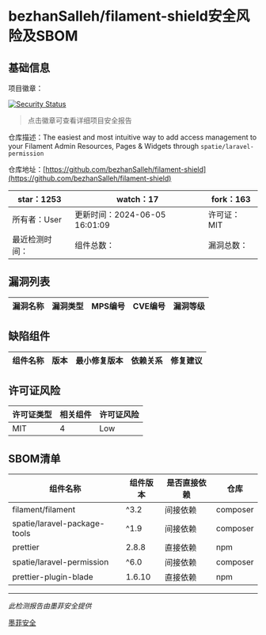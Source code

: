 # bezhanSalleh/filament-shield安全风险及SBOM

## 基础信息

项目徽章：

[![Security Status](https://www.murphysec.com/platform3/v31/badge/1806400848440582144.svg)](https://www.murphysec.com/console/report/1805315232489287680/1806400848440582144)

> 点击徽章可查看详细项目安全报告

仓库描述：The easiest and most intuitive way to add access management to your Filament Admin Resources, Pages & Widgets through `spatie/laravel-permission`

仓库地址：[https://github.com/bezhanSalleh/filament-shield](https://github.com/bezhanSalleh/filament-shield)

| star：1253 | watch：17 | fork：163 |
| ----------- | -------------- | ------------ |
| 所有者：User | 更新时间：2024-06-05 16:01:09 | 许可证：MIT |
| 最近检测时间： | 组件总数： | 漏洞总数： |




## 漏洞列表

| 漏洞名称 | 漏洞类型 | MPS编号 | CVE编号 | 漏洞等级 |
| ------- | ------ | ------- | ------ | ----- |





## 缺陷组件

| 组件名称 | 版本 | 最小修复版本 | 依赖关系 | 修复建议 |
| -------- | ---- | ------------ | -------- | -------- |





## 许可证风险

| 许可证类型 | 相关组件 | 许可证风险 |
| ---------- | -------- | ---------- |
|MIT|4|Low|




## SBOM清单

| 组件名称 | 组件版本 | 是否直接依赖 | 仓库 |
| -------- | -------- | ------------ | ---- |
|filament/filament|^3.2|间接依赖|composer|
|spatie/laravel-package-tools|^1.9|间接依赖|composer|
|prettier|2.8.8|直接依赖|npm|
|spatie/laravel-permission|^6.0|间接依赖|composer|
|prettier-plugin-blade|1.6.10|直接依赖|npm|


------

*此检测报告由墨菲安全提供*

[墨菲安全](www.murphysec.com)